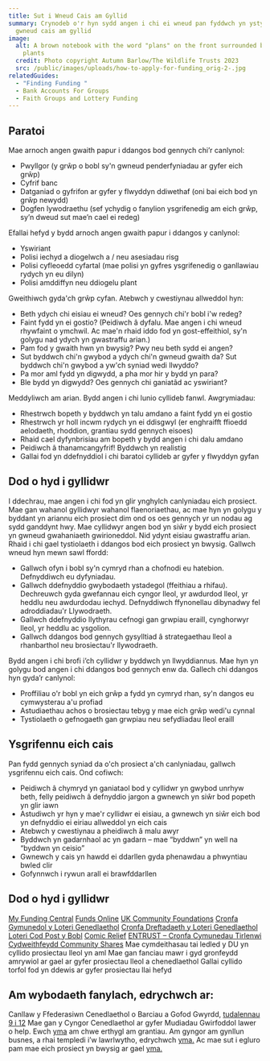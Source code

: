```yaml
---
title: Sut i Wneud Cais am Gyllid
summary: Crynodeb o'r hyn sydd angen i chi ei wneud pan fyddwch yn ystyried
  gwneud cais am gyllid
image:
  alt: A brown notebook with the word "plans" on the front surrounded by green
    plants
  credit: Photo copyright Autumn Barlow/The Wildlife Trusts 2023
  src: /public/images/uploads/how-to-apply-for-funding_orig-2-.jpg
relatedGuides:
  - "Finding Funding "
  - Bank Accounts For Groups
  - Faith Groups and Lottery Funding
---
```

## Paratoi 

Mae arnoch angen gwaith papur i ddangos bod gennych chi’r canlynol:

* Pwyllgor (y grŵp o bobl sy'n gwneud penderfyniadau ar gyfer eich grŵp)
* Cyfrif banc
* Datganiad o gyfrifon ar gyfer y flwyddyn ddiwethaf (oni bai eich bod yn grŵp newydd)
* Dogfen lywodraethu (sef ychydig o fanylion ysgrifenedig am eich grŵp, sy’n dweud sut mae’n cael ei redeg)

Efallai hefyd y bydd arnoch angen gwaith papur i ddangos y canlynol:

* Yswiriant
* Polisi iechyd a diogelwch a / neu asesiadau risg
* Polisi cyfleoedd cyfartal (mae polisi yn gyfres ysgrifenedig o ganllawiau rydych yn eu dilyn)
* Polisi amddiffyn neu ddiogelu plant

Gweithiwch gyda'ch grŵp cyfan. Atebwch y cwestiynau allweddol hyn:

* Beth ydych chi eisiau ei wneud? Oes gennych chi'r bobl i'w redeg?
* Faint fydd yn ei gostio? (Peidiwch â dyfalu. Mae angen i chi wneud rhywfaint o ymchwil. Ac mae'n rhaid iddo fod yn gost-effeithiol, sy'n golygu nad ydych yn gwastraffu arian.)
* Pam fod y gwaith hwn yn bwysig? Pwy neu beth sydd ei angen?
* Sut byddwch chi'n gwybod a ydych chi'n gwneud gwaith da? Sut byddwch chi'n gwybod a yw'ch syniad wedi llwyddo?
* Pa mor aml fydd yn digwydd, a pha mor hir y bydd yn para?
* Ble bydd yn digwydd? Oes gennych chi ganiatâd ac yswiriant?

Meddyliwch am arian. Bydd angen i chi lunio cyllideb fanwl. Awgrymiadau:

* Rhestrwch bopeth y byddwch yn talu amdano a faint fydd yn ei gostio
* Rhestrwch yr holl incwm rydych yn ei ddisgwyl (er enghraifft ffioedd aelodaeth, rhoddion, grantiau sydd gennych eisoes)
* Rhaid cael dyfynbrisiau am bopeth y bydd angen i chi dalu amdano
* Peidiwch â thanamcangyfrif! Byddwch yn realistig
* Gallai fod yn ddefnyddiol i chi baratoi cyllideb ar gyfer y flwyddyn gyfan

## Dod o hyd i gyllidwr 

I ddechrau, mae angen i chi fod yn glir ynghylch canlyniadau eich prosiect. Mae gan wahanol gyllidwyr wahanol flaenoriaethau, ac mae hyn yn golygu y byddant yn ariannu eich prosiect dim ond os oes gennych yr un nodau ag sydd ganddynt hwy.
Mae cyllidwyr angen bod yn siŵr y bydd eich prosiect yn gwneud gwahaniaeth gwirioneddol. Nid ydynt eisiau gwastraffu arian. Rhaid i chi gael tystiolaeth i ddangos bod eich prosiect yn bwysig. Gallwch wneud hyn mewn sawl ffordd:

* Gallwch ofyn i bobl sy'n cymryd rhan a chofnodi eu hatebion. Defnyddiwch eu dyfyniadau.
* Gallwch ddefnyddio gwybodaeth ystadegol (ffeithiau a rhifau). Dechreuwch gyda gwefannau eich cyngor lleol, yr awdurdod lleol, yr heddlu neu awdurdodau iechyd. Defnyddiwch ffynonellau dibynadwy fel adroddiadau'r Llywodraeth.
* Gallwch ddefnyddio llythyrau cefnogi gan grwpiau eraill, cynghorwyr lleol, yr heddlu ac ysgolion.
* Gallwch ddangos bod gennych gysylltiad â strategaethau lleol a rhanbarthol neu brosiectau'r llywodraeth.

Bydd angen i chi brofi i’ch cyllidwr y byddwch yn llwyddiannus. Mae hyn yn golygu bod angen i chi ddangos bod gennych enw da. Gallech chi ddangos hyn gyda’r canlynol:

* Proffiliau o'r bobl yn eich grŵp a fydd yn cymryd rhan, sy'n dangos eu cymwysterau a'u profiad
* Astudiaethau achos o brosiectau tebyg y mae eich grŵp wedi'u cynnal
* Tystiolaeth o gefnogaeth gan grwpiau neu sefydliadau lleol eraill

## Ysgrifennu eich cais

Pan fydd gennych syniad da o'ch prosiect a'ch canlyniadau, gallwch ysgrifennu eich cais. Ond cofiwch:

* Peidiwch â chymryd yn ganiataol bod y cyllidwr yn gwybod unrhyw beth, felly peidiwch â defnyddio jargon a gwnewch yn siŵr bod popeth yn glir iawn
* Astudiwch yr hyn y mae'r cyllidwr ei eisiau, a gwnewch yn siŵr eich bod yn defnyddio ei eiriau allweddol yn eich cais
* Atebwch y cwestiynau a pheidiwch â malu awyr
* Byddwch yn gadarnhaol ac yn gadarn – mae “byddwn” yn well na “byddwn yn ceisio”
* Gwnewch y cais yn hawdd ei ddarllen gyda phenawdau a phwyntiau bwled clir
* Gofynnwch i rywun arall ei brawfddarllen

## Dod o hyd i gyllidwr  

[My Funding Central](https://www.myfundingcentral.co.uk/)
[Funds Online](https://fundsonline.org.uk/)
[UK Community Foundations](https://www.ukcommunityfoundations.org/)
[Cronfa Gymunedol y Loteri Genedlaethol](https://www.tnlcommunityfund.org.uk/)
[Cronfa Dreftadaeth y Loteri Genedlaethol](https://www.heritagefund.org.uk/)
[Loteri Cod Post y Bobl](https://www.postcodetrust.org.uk/)
[Comic Relief](https://www.comicrelief.com/funding/funding-opportunities)
[ENTRUST – Cronfa Cymunedau Tirlenwi](https://www.entrust.org.uk/landfill-community-fund/finding-funding/funder-search/)
[Cydweithfeydd Community Shares](https://www.uk.coop/support-your-co-op/community-shares)
Mae cymdeithasau tai ledled y DU yn cyllido prosiectau lleol yn aml 
Mae gan fanciau mawr i gyd gronfeydd amrywiol ar gael ar gyfer prosiectau lleol a chenedlaethol
Gallai cyllido torfol fod yn ddewis ar gyfer prosiectau llai hefyd

## Am wybodaeth fanylach, edrychwch ar: 

Canllaw y Ffederasiwn Cenedlaethol o Barciau a Gofod Gwyrdd, [tudalennau 9 i 12](https://natfedparks.org.uk/wp-content/uploads/2020/02/PAGCE-events-workshop-docs-all-collated.pdf)
Mae gan y Cyngor Cenedlaethol ar gyfer Mudiadau Gwirfoddol lawer o help. Ewch [yma](https://beta.ncvo.org.uk/help-and-guidance/funding-income/all-about-grants/) am chwe erthygl am grantiau. Am gyngor am gynllun busnes, a rhai templedi i’w lawrlwytho, edrychwch [yma.](https://knowhow.ncvo.org.uk/tools-resources/business-plan-template) Ac mae sut i egluro pam mae eich prosiect yn bwysig ar gael [yma.](https://knowhow.ncvo.org.uk/how-to/how-to-explain-why-your-project-is-needed-in-300-words)


